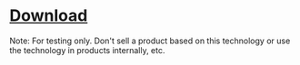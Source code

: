 # [Download](https://drive.google.com/file/d/0B4UROdlGnV-cUmNzWDV1OVRoUmc/edit?usp=sharing) #











Note: For testing only. Don't sell a product based on this technology or use the technology in products internally, etc.